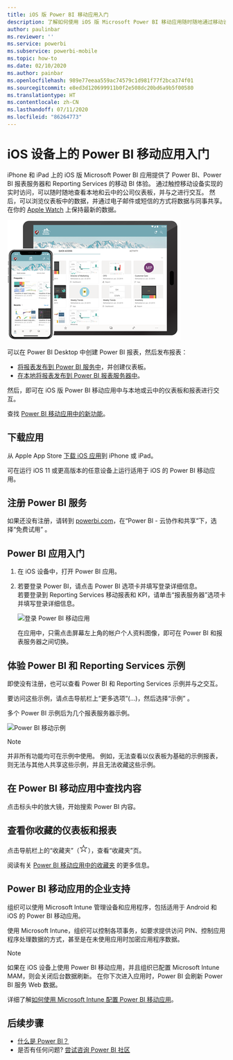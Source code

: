 ```yaml
---
title: iOS 版 Power BI 移动应用入门
description: 了解如何使用 iOS 版 Microsoft Power BI 移动应用随时随地通过移动设备访问本地和云中的业务信息。
author: paulinbar
ms.reviewer: ''
ms.service: powerbi
ms.subservice: powerbi-mobile
ms.topic: how-to
ms.date: 02/10/2020
ms.author: painbar
ms.openlocfilehash: 989e77eeaa559ac74579c1d981f77f2bca374f01
ms.sourcegitcommit: e8ed3d120699911b0f2e508dc20bd6a9b5f00580
ms.translationtype: HT
ms.contentlocale: zh-CN
ms.lasthandoff: 07/11/2020
ms.locfileid: "86264773"
---
```

# <a name="get-started-with-the-power-bi-mobile-app-on-ios-devices"></a>iOS 设备上的 Power BI 移动应用入门
iPhone 和 iPad 上的 iOS 版 Microsoft Power BI 应用提供了 Power BI、Power BI 报表服务器和 Reporting Services 的移动 BI 体验。 通过触控移动设备实现的实时访问，可以随时随地查看本地和云中的公司仪表板，并与之进行交互。 然后，可以浏览仪表板中的数据，并通过电子邮件或短信的方式将数据与同事共享。 在你的 [Apple Watch](mobile-apple-watch.md) 上保持最新的数据。  

![iPhone 或 iPad 上的 Power BI 移动应用](./media/mobile-iphone-app-get-started/pbi_ipad_iphonedevices.png)

可以在 Power BI Desktop 中创建 Power BI 报表，然后发布报表：

* [将报表发布到 Power BI 服务中](../../fundamentals/service-get-started.md)，并创建仪表板。
* [在本地将报表发布到 Power BI 报表服务器中](../../report-server/quickstart-create-powerbi-report.md)。

然后，即可在 iOS 版 Power BI 移动应用中与本地或云中的仪表板和报表进行交互。

查找 [Power BI 移动应用中的新功能](mobile-whats-new-in-the-mobile-apps.md)。

## <a name="download-the-app"></a>下载应用
从 Apple App Store [下载 iOS 应用](https://go.microsoft.com/fwlink/?LinkId=522062 "下载 iOS 应用")到 iPhone 或 iPad。

可在运行 iOS 11 或更高版本的任意设备上运行适用于 iOS 的 Power BI 移动应用。 

## <a name="sign-up-for-the-power-bi-service"></a>注册 Power BI 服务
如果还没有注册，请转到 [powerbi.com](https://powerbi.microsoft.com/get-started/)，在“Power BI - 云协作和共享”下，选择“免费试用” 。


## <a name="get-started-with-the-power-bi-app"></a>Power BI 应用入门
1. 在 iOS 设备中，打开 Power BI 应用。
2. 若要登录 Power BI，请点击 Power BI 选项卡并填写登录详细信息。  
   若要登录到 Reporting Services 移动报表和 KPI，请单击“报表服务器”选项卡并填写登录详细信息。
   
   ![登录 Power BI 移动应用](./media/mobile-iphone-app-get-started/power-bi-connect-to-login.png)
   
   在应用中，只需点击屏幕左上角的帐户个人资料图像，即可在 Power BI 和报表服务器之间切换。 

## <a name="try-the-power-bi-and-reporting-services-samples"></a>体验 Power BI 和 Reporting Services 示例
即使没有注册，也可以查看 Power BI 和 Reporting Services 示例并与之交互。

要访问这些示例，请点击导航栏上“更多选项”(…)，然后选择“示例” 。

多个 Power BI 示例后为几个报表服务器示例。

   ![Power BI 移动示例](./media/mobile-iphone-app-get-started/power-bi-iphone-powerbi-samples.png)
   
   > [!NOTE]
   > 并非所有功能均可在示例中使用。 例如，无法查看以仪表板为基础的示例报表，则无法与其他人共享这些示例，并且无法收藏这些示例。 
   > 
   >

## <a name="find-your-content-in-the-power-bi-mobile-apps"></a>在 Power BI 移动应用中查找内容

点击标头中的放大镜，开始搜索 Power BI 内容。

## <a name="view-your-favorite-dashboards-and-reports"></a>查看你收藏的仪表板和报表
点击导航栏上的“收藏夹”（![收藏夹图标](./media/mobile-iphone-app-get-started/power-bi-mobile-apps-home-favorites-icon.png)），查看“收藏夹”页。 

阅读有关 [Power BI 移动应用中的收藏夹](mobile-apps-favorites.md) 的更多信息。

## <a name="enterprise-support-for-the-power-bi-mobile-apps"></a>Power BI 移动应用的企业支持
组织可以使用 Microsoft Intune 管理设备和应用程序，包括适用于 Android 和 iOS 的 Power BI 移动应用。

使用 Microsoft Intune，组织可以控制各项事务，如要求提供访问 PIN、控制应用程序处理数据的方式，甚至是在未使用应用时加密应用程序数据。

> [!NOTE]
> 如果在 iOS 设备上使用 Power BI 移动应用，并且组织已配置 Microsoft Intune MAM，则会关闭后台数据刷新。 在你下次进入应用时，Power BI 会刷新 Power BI 服务 Web 数据。
> 

详细了解[如何使用 Microsoft Intune 配置 Power BI 移动应用](../../admin/service-admin-mobile-intune.md)。 

## <a name="next-steps"></a>后续步骤

* [什么是 Power BI？](../../fundamentals/power-bi-overview.md)
* 是否有任何问题? [尝试咨询 Power BI 社区](https://community.powerbi.com/)
